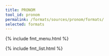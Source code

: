 ```yaml
---
title: PRONOM
tool_id: pronom
permalink: /formats/sources/pronom/formats/
selected: formats
---
```


{% include fmt_menu.html %}

{% include fmt_list.html %}
